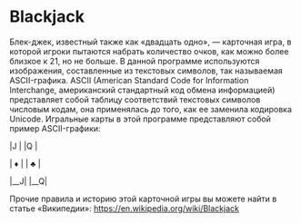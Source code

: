 # Blackjack
Блек-джек, известный также как «двадцать одно», — карточная игра, в которой игроки пытаются набрать количество очков, как можно более близкое к 21, но не больше. В данной программе используются изображения, составленные из текстовых символов, так называемая ASCII-графика. ASCII (American Standard Code for Information Interchange, американский стандартный код обмена информацией) представляет собой таблицу соответствий текстовых символов числовым кодам, она применялась до того, как ее заменила кодировка Unicode. Игральные карты в этой программе представляют собой пример ASCII-графики:
  
 |J  |  |Q  |
 
 | ♦ |  | ♣ |
 
 |__J|  |__Q|
 
Прочие правила и историю этой карточной игры вы можете найти в статье «Википедии»: https://en.wikipedia.org/wiki/Blackjack
